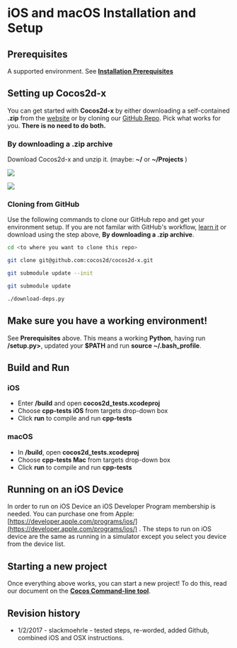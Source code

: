 # iOS and macOS Installation and Setup

## Prerequisites
A supported environment. See **[Installation Prerequisites](prerequisites.md)**

## Setting up Cocos2d-x
You can get started with __Cocos2d-x__ by either downloading a self-contained
__.zip__ from the [website](http://cocos2d-x.org/download) or by cloning our
[GitHub Repo](https://github.com/cocos2d/cocos2d-x). Pick what works for you.
__There is no need to do both.__

### By downloading a .zip archive
Download Cocos2d-x and unzip it. (maybe: __~/__ or __~/Projects__ )

  ![](iOS-img/unzip.png "")

  ![](iOS-img/unzipping.png "")

### Cloning from GitHub
Use the following commands to clone our GitHub repo and get your environment setup.
If you are not familar with GitHub's workflow, [learn it](https://guides.github.com/activities/hello-world/) or download
using the step above, __By downloading a .zip archive__.

```sh
cd <to where you want to clone this repo>

git clone git@github.com:cocos2d/cocos2d-x.git

git submodule update --init

git submodule update

./download-deps.py
```

## Make sure you have a working environment!
See __Prerequisites__ above. This means a working __Python__, having run __<cocos2d-x root>/setup.py>__,
updated your __$PATH__ and run __source ~/.bash_profile__.

## Build and Run
### iOS
* Enter __<cocos2d-x root>/build__ and open __cocos2d_tests.xcodeproj__
* Choose __cpp-tests iOS__ from targets drop-down box
* Click __run__ to compile and run __cpp-tests__

### macOS
* In __<cocos2d-x root>/build__, open __cocos2d_tests.xcodeproj__
* Choose __cpp-tests Mac__ from targets drop-down box
* Click __run__ to compile and run __cpp-tests__

## Running on an iOS Device
In order to run on iOS Device an iOS Developer Program membership is needed.
You can purchase one from Apple: [https://developer.apple.com/programs/ios/](https://developer.apple.com/programs/ios/)
. The steps to run on iOS device are the same as running in a simulator except
you select you device from the device list.

## Starting a new project
Once everything above works, you can start a new project! To do this, read our
document on the **[Cocos Command-line tool](../editors_and_tools/cocosCLTool.md)**.

## Revision history
* 1/2/2017 - slackmoehrle - tested steps, re-worded, added Github, combined iOS and OSX instructions.
